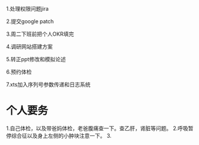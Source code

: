 1.处理权限问题jira  

2.提交google patch

3.周二下班前把个人OKR填完

4.调研网站搭建方案

5.转正ppt修改和模拟论述

6.预约体检

7.xts加入序列号参数传递和日志系统


# 个人要务
1.自己体检，以及带爸妈体检，老爸腹痛查一下。查乙肝，肾脏等问题。
2.呼吸暂停综合征以及身上左侧的小肿块注意一下。
3.


